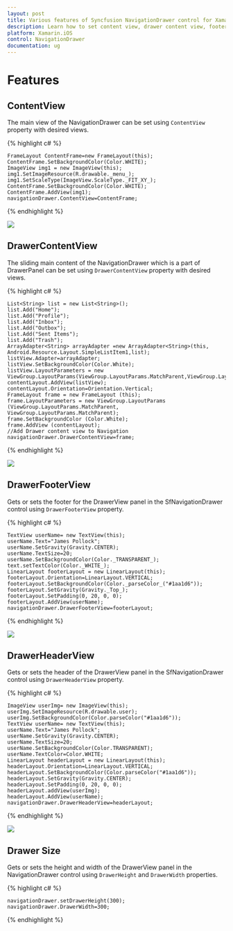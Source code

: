 ```yaml
---
layout: post
title: Various features of Syncfusion NavigationDrawer control for Xamarin.iOS
description: Learn how to set content view, drawer content view, footer view, header view, drawer size in NavigationDrawer.
platform: Xamarin.iOS
control: NavigationDrawer
documentation: ug
---
```


# Features

## ContentView

The main view of the NavigationDrawer can be set using `ContentView` property with desired views.

{% highlight c# %}

	FrameLayout ContentFrame=new FrameLayout(this); 
	ContentFrame.SetBackgroundColor(Color.WHITE);
	ImageView img1 = new ImageView(this);
	img1.SetImageResource(R.drawable._menu_);
	img1.SetScaleType(ImageView.ScaleType._FIT_XY_);
	ContentFrame.SetBackgroundColor(Color.WHITE);
	ContentFrame.AddView(img1);
	navigationDrawer.ContentView=ContentFrame;
	
{% endhighlight %}
	
![](images/content-view.png)

## DrawerContentView

The sliding main content of the NavigationDrawer which is a part of DrawerPanel can be set using `DrawerContentView` property with desired views.

{% highlight c# %}

	List<String> list = new List<String>();
	list.Add("Home");
	list.Add("Profile");
	list.Add("Inbox");
	list.Add("Outbox");
	list.Add("Sent Items");
	list.Add("Trash");
	ArrayAdapter<String> arrayAdapter =new ArrayAdapter<String>(this, Android.Resource.Layout.SimpleListItem1,list);
	listView.Adapter=arrayAdapter;
	listView.SetBackgroundColor(Color.White);
	listView.LayoutParameters = new ViewGroup.LayoutParams(ViewGroup.LayoutParams.MatchParent,ViewGroup.LayoutParams.MatchParent);
	contentLayout.AddView(listView);
	contentLayout.Orientation=Orientation.Vertical;
	FrameLayout frame = new FrameLayout (this);
	frame.LayoutParameters = new ViewGroup.LayoutParams (ViewGroup.LayoutParams.MatchParent, ViewGroup.LayoutParams.MatchParent);
	frame.SetBackgroundColor (Color.White);
	frame.AddView (contentLayout);
	//Add Drawer content view to Navigation
	navigationDrawer.DrawerContentView=frame;	

{% endhighlight %}

![](images/Drawercontentview.png)

## DrawerFooterView

Gets or sets the footer for the DrawerView panel in the SfNavigationDrawer control using `DrawerFooterView` property.

{% highlight c# %}

	TextView userName= new TextView(this);
	userName.Text="James Pollock";
	userName.SetGravity(Gravity.CENTER);
	userName.TextSize=20;
	userName.SetBackgroundColor(Color._TRANSPARENT_); text.setTextColor(Color._WHITE_);
	LinearLayout footerLayout = new LinearLayout(this); 
	footerLayout.Orientation=LinearLayout.VERTICAL; 
 	footerLayout.SetBackgroundColor(Color._parseColor_("#1aa1d6")); 
	footerLayout.SetGravity(Gravity._Top_);
	footerLayout.SetPadding(0, 20, 0, 0);
	footerLayout.AddView(userName);
	navigationDrawer.DrawerFooterView=footerLayout;

{% endhighlight %}

![](images/Drawerfooterview.png)

## DrawerHeaderView

Gets or sets the header of the DrawerView panel in the SfNavigationDrawer control using `DrawerHeaderView` property.

{% highlight c# %}

	ImageView userImg= new ImageView(this);
	userImg.SetImageResource(R.drawable.user);
	userImg.SetBackgroundColor(Color.parseColor("#1aa1d6"));
	TextView userName= new TextView(this);
	userName.Text="James Pollock";
	userName.SetGravity(Gravity.CENTER);
	userName.TextSize=20;
	userName.SetBackgroundColor(Color.TRANSPARENT);
	userName.TextColor=Color.WHITE;
	LinearLayout headerLayout = new LinearLayout(this);
	headerLayout.Orientation=LinearLayout.VERTICAL;
	headerLayout.SetBackgroundColor(Color.parseColor("#1aa1d6"));
	headerLayout.SetGravity(Gravity.CENTER);
	headerLayout.SetPadding(0, 20, 0, 0);
	headerLayout.addView(userImg);
	headerLayout.AddView(userName);
	navigationDrawer.DrawerHeaderView=headerLayout;
 
{% endhighlight %}

![](images/Drawerheadview.png)

## Drawer Size

Gets or sets the height and width of the DrawerView panel in the NavigationDrawer control using `DrawerHeight` and `DrawerWidth` properties.

{% highlight c# %}

	navigationDrawer.setDrawerHeight(300);
    navigationDrawer.DrawerWidth=300;

{% endhighlight %}